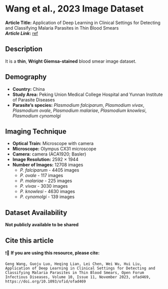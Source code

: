 # **Wang et al., 2023 Image Dataset**  
**Article Title:** Application of Deep Learning in Clinical Settings for Detecting and Classifying Malaria Parasites in Thin Blood Smears  
**_Article Link_:** [ref](https://academic.oup.com/ofid/article/10/11/ofad469/7274735)


## **Description**
It is a **thin**, **Wright Giemsa-stained** blood smear image dataset.


## **Demography**
+ **Country:** China
+ **Study Area:** Peking Union Medical College Hospital and Yunnan Institute of Parasite Diseases
+ **Parasite’s species:** _Plasmodium falciparum_, _Plasmodium vivax_, _Plasmodium ovale_, _Plasmodium malariae_, _Plasmodium knowlesi_, _Plasmodium cynomolgi_


## **Imaging Technique**
+ **Optical Train:** Microscope with camera
+ **Microscope:** Olympus CX31 microscope
+ **Camera:** camera (ACA1920; Basler)
+ **Image Resolution:** 2592 × 1944
+ **Number of Images:** 12708 images
    - _P. falciparum_ - 4405 images
    - _P. ovale_ - 117 images
    - _P. malariae_ - 225 images
    - _P. vivax_ - 3030 images
    - _P. knowlesi_ - 4630 images
    - _P. cynomolgi_ - 139 images
  

## **Dataset Availability**
**Not publicly available to be shared**


## **Cite this article**

 ❗🛑 **If you are using this resource, please cite:** 
 
```
Geng Wang, Guoju Luo, Heqing Lian, Lei Chen, Wei Wu, Hui Liu, Application of Deep Learning in Clinical Settings for Detecting and Classifying Malaria Parasites in Thin Blood Smears, Open Forum Infectious Diseases, Volume 10, Issue 11, November 2023, ofad469, https://doi.org/10.1093/ofid/ofad469
```
